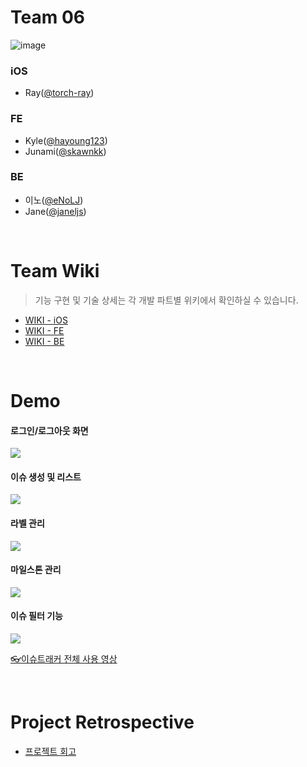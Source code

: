 # Team 06
![image](https://user-images.githubusercontent.com/68000537/122493911-74fb6f80-d023-11eb-9397-9dd73318f97b.png)

### iOS
- Ray([@torch-ray](https://github.com/torch-ray))
### FE
- Kyle([@hayoung123](https://github.com/hayoung123))
- Junami([@skawnkk](https://github.com/skawnkk))
### BE
- 이노([@eNoLJ](https://github.com/eNoLJ))
- Jane([@janeljs](https://github.com/janeljs))

<br/>

# Team Wiki
> 기능 구현 및 기술 상세는 각 개발 파트별 위키에서 확인하실 수 있습니다. 
- [WIKI - iOS](https://github.com/janeljs/issue-tracker/wiki/%5BiOS%5D)
- [WIKI - FE](https://github.com/janeljs/issue-tracker/wiki/%5BFE%5D%EC%A0%95%EB%A6%AC)
- [WIKI - BE](https://github.com/janeljs/issue-tracker/wiki/%5BBE%5D)


<br/>

# Demo
#### 로그인/로그아웃 화면
![](https://images.velog.io/images/skawnkk/post/99847daf-1e84-4ee0-8ec8-cf9684a3503a/0722%EB%A1%9C%EA%B7%B8%EC%9D%B8%EB%A1%9C%EA%B7%B8%EC%95%84%EC%9B%83.gif)

#### 이슈 생성 및 리스트
![](https://images.velog.io/images/skawnkk/post/78765b26-394e-478b-aa67-b6a905e8a9c9/Issue-Tracker-Chrome-2021-07-24-00-25-42.gif)

#### 라벨 관리
![](https://images.velog.io/images/skawnkk/post/59c214b4-2a81-417c-a3bb-856caed8d0e8/0722%EB%9D%BC%EB%B2%A8%ED%8E%B8%EC%A7%91.gif)

#### 마일스톤 관리
![](https://images.velog.io/images/skawnkk/post/a1ad3b46-ea9c-4d11-8224-344422d69b75/0722%EB%A7%88%EC%9D%BC%EC%8A%A4%ED%86%A4%ED%8E%B8%EC%A7%91.gif)

#### 이슈 필터 기능
![](https://images.velog.io/images/skawnkk/post/a0194d82-d285-458b-81a6-4aa41118ae64/0722%ED%95%84%ED%84%B0.gif)

[👓이슈트래커 전체 사용 영상](https://youtu.be/C116TaSK6DM)

<br/>

# Project Retrospective
- [프로젝트 회고](https://github.com/janeljs/issue-tracker/wiki/%ED%94%84%EB%A1%9C%EC%A0%9D%ED%8A%B8-%ED%9A%8C%EA%B3%A0)
